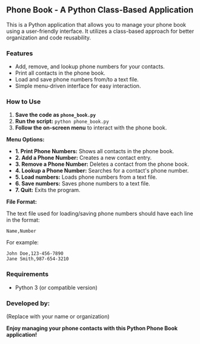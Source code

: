 ## Phone Book - A Python Class-Based Application

This is a Python application that allows you to manage your phone book using a user-friendly interface. It utilizes a class-based approach for better organization and code reusability.

### Features

* Add, remove, and lookup phone numbers for your contacts.
* Print all contacts in the phone book.
* Load and save phone numbers from/to a text file.
* Simple menu-driven interface for easy interaction.

### How to Use

1. **Save the code as `phone_book.py`**
2. **Run the script:** `python phone_book.py`
3. **Follow the on-screen menu** to interact with the phone book.

**Menu Options:**

* **1. Print Phone Numbers:** Shows all contacts in the phone book.
* **2. Add a Phone Number:** Creates a new contact entry.
* **3. Remove a Phone Number:** Deletes a contact from the phone book.
* **4. Lookup a Phone Number:** Searches for a contact's phone number.
* **5. Load numbers:** Loads phone numbers from a text file.
* **6. Save numbers:** Saves phone numbers to a text file.
* **7. Quit:** Exits the program.

**File Format:**

The text file used for loading/saving phone numbers should have each line in the format:

```
Name,Number
```

For example:

```
John Doe,123-456-7890
Jane Smith,987-654-3210
```

### Requirements

* Python 3 (or compatible version)

### Developed by:

(Replace with your name or organization)

**Enjoy managing your phone contacts with this Python Phone Book application!**
